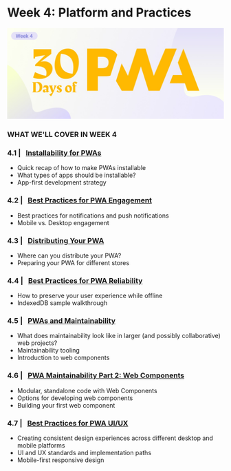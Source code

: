 # Week 4: Platform and Practices

![Visual Guide to Core Concepts Week!](_media/week4-banner.jpg)

### WHAT WE'LL COVER IN WEEK 4

### 4.1 | &nbsp; [Installability for PWAs](01.md) 
* Quick recap of how to make PWAs installable
* What types of apps should be installable?
* App-first development strategy

### 4.2 | &nbsp; [Best Practices for PWA Engagement](02.md) 
* Best practices for notifications and push notifications
* Mobile vs. Desktop engagement

### 4.3 | &nbsp; [Distributing Your PWA](03.md) 
* Where can you distribute your PWA?
* Preparing your PWA for different stores

### 4.4 | &nbsp; [Best Practices for PWA Reliability](04.md)
* How to preserve your user experience while offline
* IndexedDB sample walkthrough

### 4.5 | &nbsp; [PWAs and Maintainability](05.md)
* What does maintainability look like in larger (and possibly collaborative) web projects?
* Maintainability tooling
* Introduction to web components

### 4.6 | &nbsp; [PWA Maintainability Part 2: Web Components](06.md) 
* Modular, standalone code with Web Components
* Options for developing web components
* Building your first web component

### 4.7 | &nbsp; [Best Practices for PWA UI/UX](07.md) 
* Creating consistent design experiences across different desktop and mobile platforms
* UI and UX standards and implementation paths
* Mobile-first responsive design
